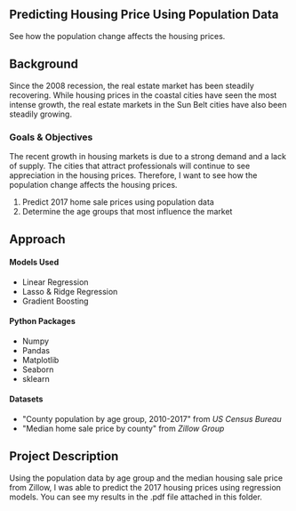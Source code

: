 ## Predicting Housing Price Using Population Data
See how the population change affects the housing prices. 

## Background
Since the 2008 recession, the real estate market has been steadily recovering. 
While housing prices in the coastal cities have seen the most intense growth, 
the real estate markets in the Sun Belt cities have also been steadily growing. 

### Goals & Objectives
The recent growth in housing markets is due to a strong demand and a lack of supply. 
The cities that attract professionals will continue to see appreciation in the housing prices. 
Therefore, I want to see how the population change affects the housing prices. 

1. Predict 2017 home sale prices using population data
2. Determine the age groups that most influence the market

## Approach
#### Models Used
* Linear Regression
* Lasso & Ridge Regression
* Gradient Boosting

#### Python Packages
* Numpy
* Pandas
* Matplotlib 
* Seaborn
* sklearn

#### Datasets
* "County population by age group, 2010-2017" from *US Census Bureau*
* "Median home sale price by county" from *Zillow Group*

## Project Description
Using the population data by age group and the median housing sale price from Zillow, I was able to predict 
the 2017 housing prices using regression models. You can see my results in the .pdf file attached in this folder.
